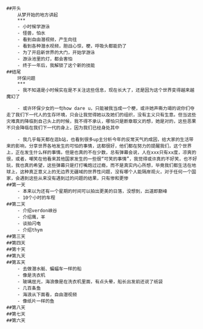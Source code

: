 #
	##开头
		从梦开始的地方讲起
		***
		- 小时候学游泳
		- 怪兽，怕水
		- 看到自由潜视频，产生向往
		- 看到各种潜水视频，胆战心惊，梗，呼吸头都能扔了
		- 为了开启新世界的大门，开始学游泳
		- 游泳池里的灯，都会害怕
		- 终于一年后，我解锁了这个新的技能
	##结尾
		环保问题
		***
		- 我不知道是小时候实在是不关注这些信息，现在长大了，还是因为这个世界变得越来越魔幻了
		
		- 或许环保少女的一句how dare u，只能被我当成一个梗，或许她声嘶力竭的说你们夺走了我们下一代人的生存环境，只会让我觉得她以及她们的组织，没有主义只有生意。但当这些灾难真的降临到自己头上的时候，我不得不承认，哪怕只是断章取义的想，她是对的，这些恶果不只会降临在我们下一代的身上，因为我们已经身处其中
		
		- 我几乎每天都在逛b站，也看到很多up主分析今年的反常天气的成因，给大家的生活带来的影响，分享世界各地发生的可怕的事情，这都很好，他们都在努力的提醒我们，这个世界上，正在发生什么样的事情。但是也真的不在少数，总有弹幕会说，人在xxx只有xx度，凉爽的很，或者，嘲笑在他看来其他国家发生的一些很“可笑的事情”，我觉得或许真的不好笑，也不好玩，我也真的希望，这些弹幕只是打打嘴炮过过瘾，而不是真实内心所想，毕竟我们都生活在地球上，这种真正意义上的无边界无疆域的世界性问题，没有哪个人能隔岸观火，对于任何一个国家，会遇到这些从来没有遇到过的问题的结果，只有惨和更惨
	##第一天
		- 本来以为还有一个星期的时间可以拍出更美的日落，没想到，出道即巅峰
		- 10个小时的车程
	##第二天
		- 介绍verdon峡谷
		- 介绍鹰，羊
		- 谈拍闪电
		- 介绍thym
	##第三天
	##第四天
	##第十天
	##第九天
	##第五天
		- 去做潜水艇、蝙蝠车一样的船
		- 像是洗衣机
		- 玻璃屈光，海浪像是在洗衣机里面，有点头晕，船长出发前还说了纸袋
		- 几百条鱼
		- 海浪从下面看，自由潜视频
		- 像纸片一样的鱼
	##第八天
	##第七天
	##第六天